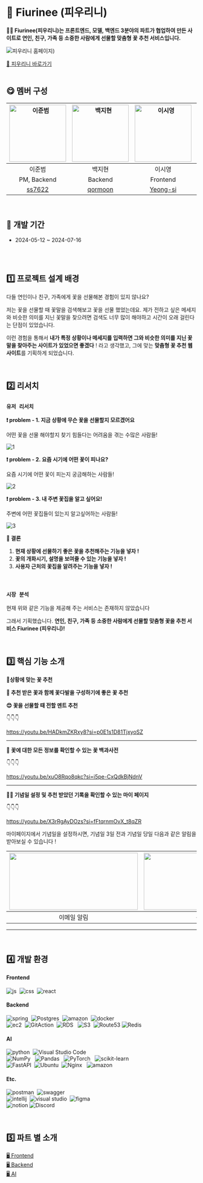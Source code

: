 # 🌹 Fiurinee (피우리니)
**👐🏻 Fiurinee(피우리니)는 프론트엔드, 모델, 백엔드 3분야의 파트가 협업하여 만든 사이트로 연인, 친구, 가족 등 소중한 사람에게 선물할 맞춤형 꽃 추천 서비스입니다.**

![피우리니 홈페이지)](image/fiurinee.png)
<br/>

[🌸 피우리니 바로가기](https://fiurinee.site/)
<br/><br/>

## 😋 멤버 구성

| <img src="https://github.com/Tave-13th-Project-Team-4-Fiurinee/.github/blob/main/profile/image/%EC%9D%B4%EC%A4%80%EB%B2%94.jpg" alt="이준범" width="150" height="150">  | <img src="https://item.kakaocdn.net/do/296cc3e891afb5542018b43229eb30ccac8e738cb631e72fdb9a96b36413984e" alt="백지현" width="150" height="150"> | <img src="https://item.kakaocdn.net/do/296cc3e891afb5542018b43229eb30ccac8e738cb631e72fdb9a96b36413984e" alt="이시영" width="150" height="150"> | <img src="https://item.kakaocdn.net/do/296cc3e891afb5542018b43229eb30ccac8e738cb631e72fdb9a96b36413984e" alt="김문희" width="150" height="150"> |  <img src="https://github.com/Tave-13th-Project-Team-4-Fiurinee/.github/blob/main/profile/image/%EA%B9%80%EB%AF%BC%EC%A7%80.jpg" alt="김민지" width="150" height="150"> | <img src="https://github.com/Tave-13th-Project-Team-4-Fiurinee/.github/blob/main/profile/image/%EC%9B%90%EC%A2%85%ED%9A%A8.jpg" alt="원종효" width="150" height="150"> | <img src="https://github.com/user-attachments/assets/e30a7fea-26a0-4b2b-bbef-6706085fb2b7" alt="김혜원" width="150" height="150">
|:---:|:---:|:---:|:---:|:---:|:---:|:---:|
| 이준범 | 백지현 | 이시영 | 김문희 | 김민지 | 원종효 | 김혜원 |
| PM, Backend | Backend | Frontend | Frontend | Data analysis | Data analysis | Data analysis |
| [ss7622](https://github.com/ss7622) | [qormoon](https://github.com/qormoon) | [Yeong-si](https://github.com/Yeong-si) | [moon0727](https://github.com/moon0727) | [ggororok](https://github.com/ggororok) | [wonjonghyo](https://github.com/wonjonghyo) | [hxe0ne](https://github.com/hxe0ne) |

<br/>

## 📅 개발 기간
 - 2024-05-12 ~ 2024-07-16
<br>
<br>

## **1️⃣ 프로젝트 설계 배경**

다들 연인이나 친구, 가족에게 꽃을 선물해본 경험이 있지 않나요?

저는 꽃을 선물할 때 꽃말을 검색해보고 꽃을 선물 했었는데요. 제가 전하고 싶은 메세지와 비슷한 의미를 지닌 꽃말을 찾으려면 검색도 너무 많이 해야하고 시간이 오래 걸린다는 단점이 있었습니다.

이런 경험을 통해서  **내가 특정 상황이나 메세지를 입력하면 그와 비슷한 의미를 지닌 꽃말을 찾아주는 사이트가 있었으면 좋겠다** ! 라고 생각했고, 그에 맞는 **맞춤형 꽃 추천 웹 사이트**를 기획하게 되었습니다.

<br>

## 2️⃣ 리서치

### ` 유저 리서치 `

**❗ problem - 1. 지금 상황에 무슨 꽃을 선물할지 모르겠어요**

어떤 꽃을 선물 해야할지 찾기 힘들다는 어려움을 겪는 수많은 사람들! 

![1](image/probelm1.png)

**❗ problem - 2. 요즘 시기에 어떤 꽃이 피나요?**

요즘 시기에 어떤 꽃이 피는지 궁금해하는 사람들!

![2](image/problem2.png)

**❗ problem - 3. 내 주변 꽃집을 알고 싶어요!**

주변에 어떤 꽃집들이 있는지 알고싶어하는 사람들!  

![3](image/problem3.png)

**🤔 결론**

1. **현재 상황에 선물하기 좋은 꽃을 추천해주는 기능을 넣자 !**
2. **꽃의 개화시기, 설명을 보여줄 수 있는 기능을 넣자 !**
3. **사용자 근처의 꽃집을 알려주는 기능을 넣자 !**

<br>

### `시장 분석`

현재 위와 같은 기능을 제공해 주는 서비스는 존재하지 않았습니다

그래서 기획했습니다. **연인, 친구, 가족 등 소중한 사람에게 선물할 맞춤형 꽃을 추천 서비스 Fiurinee (피우리니)!**

<br>

## 3️⃣ 핵심 기능 소개

**🪻상황에 맞는 꽃 추천** 

**💐 추천 받은 꽃과 함께 꽃다발을 구성하기에 좋은 꽃 추천**

**😊 꽃을 선물할 때 전할 멘트 추천**

👇👇👇

https://youtu.be/HADkmZKRxy8?si=p0E1s1D81TjxyoSZ

---

**📖 꽃에 대한 모든 정보를 확인할 수 있는 꽃 백과사전**

👇👇👇

https://youtu.be/xuO8Rqo8qkc?si=i5pe-CxQdkBjNdnV

---

**👩👨 기념일 설정 및 추천 받았던 기록을 확인할 수 있는 마이 페이지**

👇👇👇

https://youtu.be/X3rRgAyDOzs?si=fFtqrnmOvX_t8qZR

마이페이지에서 기념일을 설정하시면,
기념일 3일 전과 기념일 당일 다음과 같은 알림을 받아보실 수 있습니다 !

| <img src="https://github.com/Tave-13th-Project-Team-4-Fiurinee/.github/blob/main/profile/image/%EA%B8%B0%EB%85%90%EC%9D%BC1.png" width="340" height="150"> | <img src="https://github.com/Tave-13th-Project-Team-4-Fiurinee/.github/blob/main/profile/image/%EA%B8%B0%EB%85%90%EC%9D%BC.png" width="340" height="150"> | <img src="https://github.com/Tave-13th-Project-Team-4-Fiurinee/.github/blob/main/profile/image/%EA%B8%B0%EB%85%90%EC%9D%BC3.png" width="340" height="150"> |
|:---:|:---:|:---:|
| 이메일 알림 | 문자 알림 | 축하 페이지 |

---
<br/>

## 4️⃣ 개발 환경

#### Frontend
![js](https://img.shields.io/badge/JavaScript-F7DF1E?style=for-the-badge&logo=JavaScript&logoColor=white)&nbsp; ![css](https://img.shields.io/badge/CSS-239120?&style=for-the-badge&logo=css3&logoColor=white) &nbsp;![react](https://img.shields.io/badge/React-20232A?style=for-the-badge&logo=react&logoColor=61DAFB)&nbsp;

#### Backend
![spring](https://img.shields.io/badge/Spring-6DB33F?style=for-the-badge&logo=spring&logoColor=white)&nbsp; ![Postgres](https://img.shields.io/badge/postgres-%23316192.svg?style=for-the-badge&logo=postgresql&logoColor=white) &nbsp;![amazon](https://img.shields.io/badge/Amazon_AWS-232F3E?style=for-the-badge&logo=amazon-aws&logoColor=white) &nbsp;![docker](https://img.shields.io/badge/docker-%230db7ed.svg?style=for-the-badge&logo=docker&logoColor=white) <br>
![ec2](https://img.shields.io/badge/amazonec2-FF9900?style=for-the-badge&logo=amazonec2&logoColor=white)&nbsp; ![GitAction](https://img.shields.io/badge/GitAction-000000.svg?style=for-the-badge&logo=ECS&logoColor=white)&nbsp; ![RDS](https://img.shields.io/badge/RDS-0058CC.svg?style=for-the-badge&logo=ECS&logoColor=white) &nbsp; ![S3](https://img.shields.io/badge/S3-BD081C.svg?style=for-the-badge&logo=ECS&logoColor=white)&nbsp; ![Route53](https://img.shields.io/badge/Route53-593D88.svg?style=for-the-badge&logo=ECS&logoColor=white) ![Redis](https://img.shields.io/badge/redis-%23DD0031.svg?style=for-the-badge&logo=redis&logoColor=white)


#### AI

![python](https://img.shields.io/badge/Python-14354C?style=for-the-badge&logo=python&logoColor=white)&nbsp; ![Visual Studio Code](https://img.shields.io/badge/Visual%20Studio%20Code-0078d7.svg?style=for-the-badge&logo=visual-studio-code&logoColor=white) &nbsp;<br>
![NumPy](https://img.shields.io/badge/numpy-%23013243.svg?style=for-the-badge&logo=numpy&logoColor=white) &nbsp; ![Pandas](https://img.shields.io/badge/pandas-%23150458.svg?style=for-the-badge&logo=pandas&logoColor=white) &nbsp; ![PyTorch](https://img.shields.io/badge/PyTorch-%23EE4C2C.svg?style=for-the-badge&logo=PyTorch&logoColor=white) &nbsp; ![scikit-learn](https://img.shields.io/badge/scikit--learn-%23F7931E.svg?style=for-the-badge&logo=scikit-learn&logoColor=white)&nbsp;<br>
![FastAPI](https://img.shields.io/badge/FastAPI-005571?style=for-the-badge&logo=fastapi)&nbsp; ![Ubuntu](https://img.shields.io/badge/Ubuntu-E95420?style=for-the-badge&logo=ubuntu&logoColor=white)&nbsp; ![Nginx](https://img.shields.io/badge/nginx-%23009639.svg?style=for-the-badge&logo=nginx&logoColor=white) &nbsp; ![amazon](https://img.shields.io/badge/Amazon_AWS-232F3E?style=for-the-badge&logo=amazon-aws&logoColor=white) 

#### Etc.
![postman](https://img.shields.io/badge/Postman-FF6C37?style=for-the-badge&logo=postman&logoColor=white)&nbsp; ![swagger](https://img.shields.io/badge/-Swagger-%23Clojure?style=for-the-badge&logo=swagger&logoColor=white) <br>
![intellij](https://img.shields.io/badge/IntelliJ_IDEA-000000.svg?style=for-the-badge&logo=intellij-idea&logoColor=white)&nbsp; ![visual studio](https://img.shields.io/badge/Visual_Studio-5C2D91?style=for-the-badge&logo=visual%20studio&logoColor=white)&nbsp; ![figma](https://img.shields.io/badge/Figma-F24E1E?style=for-the-badge&logo=figma&logoColor=white) &nbsp;<br>
![notion](https://img.shields.io/badge/Notion-000000?style=for-the-badge&logo=notion&logoColor=white) ![Discord](https://img.shields.io/badge/Discord-%235865F2.svg?style=for-the-badge&logo=discord&logoColor=white)

<br>

## 5️⃣ 파트 별 소개

[🖥️ Frontend](https://github.com/Tave-13th-Project-Team-4-Fiurinee/Frontend)  
[🖥️ Backend](https://github.com/Tave-13th-Project-Team-4-Fiurinee/Server)  
[🖥️ AI](https://github.com/Tave-13th-Project-Team-4-Fiurinee/Model)  

